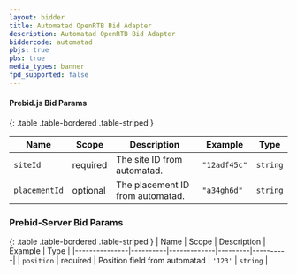 ```yaml
---
layout: bidder
title: Automatad OpenRTB Bid Adapter
description: Automatad OpenRTB Bid Adapter
biddercode: automatad 
pbjs: true
pbs: true
media_types: banner
fpd_supported: false
---
```


#### Prebid.js Bid Params

{: .table .table-bordered .table-striped }

| Name      | Scope    | Description               | Example    | Type     |
|-----------|----------|---------------------------|------------|----------|
| `siteId`    | required | The site ID from automatad.  | `"12adf45c"` | `string` |
| `placementId`    | optional | The placement ID from automatad.  | `"a34gh6d"` | `string` |

### Prebid-Server Bid Params

{: .table .table-bordered .table-striped }
| Name          | Scope    | Description | Example | Type     |
|---------------|----------|-------------|---------|----------|
| `position` | required | Position field from automatad | `'123'` | `string` |

